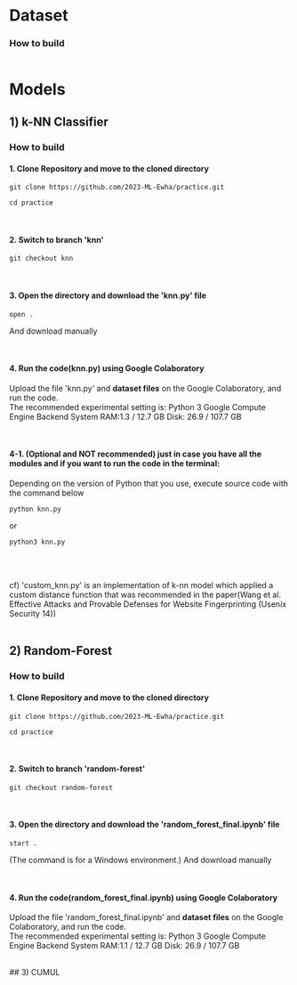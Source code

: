 # Dataset

### How to build
~~~
~~~



# Models
## 1) k-NN Classifier
### How to build
#### 1. Clone Repository and move to the cloned directory
~~~
git clone https://github.com/2023-ML-Ewha/practice.git
~~~

~~~
cd practice
~~~

<br> 

#### 2. Switch to branch 'knn'
~~~
git checkout knn
~~~

<br> 

#### 3. Open the directory and download the 'knn.py' file
~~~
open .
~~~
And download manually

<br> 

#### 4. Run the code(knn.py) using Google Colaboratory
Upload the file 'knn.py' and **dataset files** on the Google Colaboratory, and run the code. <br> The recommended experimental setting is:
Python 3 Google Compute Engine Backend
System RAM:1.3 / 12.7 GB 
Disk: 26.9 / 107.7 GB

<br> 

#### 4-1. (Optional and NOT recommended) just in case you have all the modules and if you want to run the code in the terminal:

Depending on the version of Python that you use, execute source code with the command below
~~~
python knn.py
~~~

or

~~~
python3 knn.py
~~~
<br> 
<br> 

cf) 'custom_knn.py' is an implementation of k-nn model which applied a custom distance function that was recommended in the paper(Wang et al. Effective Attacks and Provable Defenses for Website Fingerprinting (Usenix Security 14))
<br> 
<br> 

## 2) Random-Forest
### How to build
#### 1. Clone Repository and move to the cloned directory
~~~
git clone https://github.com/2023-ML-Ewha/practice.git
~~~

~~~
cd practice
~~~

<br> 

#### 2. Switch to branch 'random-forest'
~~~
git checkout random-forest
~~~

<br> 

#### 3. Open the directory and download the 'random_forest_final.ipynb' file 
~~~
start .
~~~
(The command is for a Windows environment.) And download manually

<br> 

#### 4. Run the code(random_forest_final.ipynb) using Google Colaboratory
Upload the file 'random_forest_final.ipynb' and **dataset files** on the Google Colaboratory, and run the code. <br> The recommended experimental setting is:
Python 3 Google Compute Engine Backend
System RAM:1.1 / 12.7 GB 
Disk: 26.9 / 107.7 GB

<br> 
## 3) CUMUL
